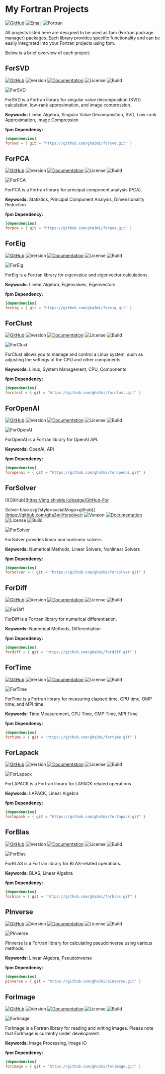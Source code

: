 # My Fortran Projects
[![GitHub](https://img.shields.io/badge/GitHub-gha3mi-blue.svg?style=social&logo=github)](https://github.com/gha3mi)
[![Email](https://img.shields.io/badge/Email-info@gha3mi.com-white.svg)](mailto:info@gha3mi.com)
![Fortran](https://img.shields.io/badge/Fortran-734f96?logo=fortran&style=flat)

All projects listed here are designed to be used as fpm (Fortran package manager) packages. Each library provides specific functionality and can be easily integrated into your Fortran projects using fpm.

Below is a brief overview of each project:

## ForSVD

[![GitHub](https://img.shields.io/badge/GitHub-ForSVD-blue.svg?style=social&logo=github)](https://github.com/gha3mi/forsvd)
![Version](https://img.shields.io/github/v/tag/gha3mi/forsvd?color=blue&logo=github&style=flat)
[![Documentation](https://img.shields.io/badge/ford-Documentation%20-blueviolet.svg)](https://gha3mi.github.io/forsvd/)
![License](https://img.shields.io/github/license/gha3mi/forsvd?color=green)
![Build](https://github.com/gha3mi/forsvd/workflows/ci/badge.svg)

![ForSVD](https://github.com/gha3mi/forsvd/raw/main/media/logo.png)

ForSVD is a Fortran library for singular value decomposition (SVD) calculation, low-rank approximation, and image compression.

**Keywords:**
Linear Algebra, Singular Value Decomposition, SVD, Low-rank Approximation, Image Compression

**fpm Dependency:**
```toml
[dependencies]
forsvd = { git = "https://github.com/gha3mi/forsvd.git" }
```

## ForPCA

[![GitHub](https://img.shields.io/badge/GitHub-ForPCA-blue.svg?style=social&logo=github)](https://github.com/gha3mi/forpca)
![Version](https://img.shields.io/github/v/tag/gha3mi/forpca?color=blue&logo=github&style=flat)
[![Documentation](https://img.shields.io/badge/ford-Documentation%20-blueviolet.svg)](https://gha3mi.github.io/forpca/)
![License](https://img.shields.io/github/license/gha3mi/forpca?color=green)
![Build](https://github.com/gha3mi/forpca/workflows/ci/badge.svg)

![ForPCA](https://github.com/gha3mi/forpca/raw/main/media/logo.png)

ForPCA is a Fortran library for principal component analysis (PCA).

**Keywords:**
Statistics, Principal Component Analysis, Dimensionality Reduction

**fpm Dependency:**
```toml
[dependencies]
forpca = { git = "https://github.com/gha3mi/forpca.git" }
```

## ForEig

[![GitHub](https://img.shields.io/badge/GitHub-ForEig-blue.svg?style=social&logo=github)](https://github.com/gha3mi/foreig)
![Version](https://img.shields.io/github/v/tag/gha3mi/foreig?color=blue&logo=github&style=flat)
[![Documentation](https://img.shields.io/badge/ford-Documentation%20-blueviolet.svg)](https://gha3mi.github.io/foreig/)
![License](https://img.shields.io/github/license/gha3mi/foreig?color=green)
![Build](https://github.com/gha3mi/foreig/workflows/ci/badge.svg)

![ForEig](https://github.com/gha3mi/foreig/raw/main/media/logo.png)

ForEig is a Fortran library for eigenvalue and eigenvector calculations.

**Keywords:**
Linear Algebra, Eigenvalues, Eigenvectors

**fpm Dependency:**
```toml
[dependencies]
foreig = { git = "https://github.com/gha3mi/foreig.git" }
```

## ForClust

[![GitHub](https://img.shields.io/badge/GitHub-ForClust-blue.svg?style=social&logo=github)](https://github.com/gha3mi/forclust)
![Version](https://img.shields.io/github/v/tag/gha3mi/forclust?color=blue&logo=github&style=flat)
[![Documentation](https://img.shields.io/badge/ford-Documentation%20-blueviolet.svg)](https://gha3mi.github.io/forclust/)
![License](https://img.shields.io/github/license/gha3mi/forclust?color=green)
![Build](https://github.com/gha3mi/forclust/workflows/ci/badge.svg)

![ForClust](https://github.com/gha3mi/forclust/raw/main/media/logo.png)

ForClust allows you to manage and control a Linux system, such as adjusting the settings of the CPU and other components.

**Keywords:**
Linux, System Management, CPU, Components

**fpm Dependency:**
```toml
[dependencies]
forclust = { git = "https://github.com/gha3mi/forclust.git" }
```

## ForOpenAI

[![GitHub](https://img.shields.io/badge/GitHub-ForOpenAI-blue.svg?style=social&logo=github)](https://github.com/gha3mi/foropenai)
![Version](https://img.shields.io/github/v/tag/gha3mi/foropenai?color=blue&logo=github&style=flat)
[![Documentation](https://img.shields.io/badge/ford-Documentation%20-blueviolet.svg)](https://gha3mi.github.io/foropenai/)
![License](https://img.shields.io/github/license/gha3mi/foropenai?color=green)
![Build](https://github.com/gha3mi/foropenai/workflows/ci/badge.svg)

![ForOpenAI](https://github.com/gha3mi/foropenai/raw/main/media/logo.png)

ForOpenAI is a Fortran library for OpenAI API.

**Keywords:**
OpenAI, API

**fpm Dependency:**
```toml
[dependencies]
foropenai = { git = "https://github.com/gha3mi/foropenai.git" }
```

## ForSolver

[![GitHub](https://img.shields.io/badge/GitHub-For

Solver-blue.svg?style=social&logo=github)](https://github.com/gha3mi/forsolver)
![Version](https://img.shields.io/github/v/tag/gha3mi/forsolver?color=blue&logo=github&style=flat)
[![Documentation](https://img.shields.io/badge/ford-Documentation%20-blueviolet.svg)](https://gha3mi.github.io/forsolver/)
![License](https://img.shields.io/github/license/gha3mi/forsolver?color=green)
![Build](https://github.com/gha3mi/forsolver/workflows/ci/badge.svg)

![ForSolver](https://github.com/gha3mi/forsolver/raw/main/media/logo.png)

ForSolver provides linear and nonlinear solvers.

**Keywords:**
Numerical Methods, Linear Solvers, Nonlinear Solvers

**fpm Dependency:**
```toml
[dependencies]
forsolver = { git = "https://github.com/gha3mi/forsolver.git" }
```

## ForDiff

[![GitHub](https://img.shields.io/badge/GitHub-ForDiff-blue.svg?style=social&logo=github)](https://github.com/gha3mi/fordiff)
![Version](https://img.shields.io/github/v/tag/gha3mi/fordiff?color=blue&logo=github&style=flat)
[![Documentation](https://img.shields.io/badge/ford-Documentation%20-blueviolet.svg)](https://gha3mi.github.io/fordiff/)
![License](https://img.shields.io/github/license/gha3mi/fordiff?color=green)
![Build](https://github.com/gha3mi/fordiff/workflows/ci/badge.svg)

![ForDiff](https://github.com/gha3mi/fordiff/raw/main/media/logo.png)

ForDiff is a Fortran library for numerical differentiation.

**Keywords:**
Numerical Methods, Differentiation

**fpm Dependency:**
```toml
[dependencies]
fordiff = { git = "https://github.com/gha3mi/fordiff.git" }
```

## ForTime

[![GitHub](https://img.shields.io/badge/GitHub-ForTime-blue.svg?style=social&logo=github)](https://github.com/gha3mi/fortime)
![Version](https://img.shields.io/github/v/tag/gha3mi/fortime?color=blue&logo=github&style=flat)
[![Documentation](https://img.shields.io/badge/ford-Documentation%20-blueviolet.svg)](https://gha3mi.github.io/fortime/)
![License](https://img.shields.io/github/license/gha3mi/fortime?color=green)
![Build](https://github.com/gha3mi/fortime/workflows/ci/badge.svg)

![ForTime](https://github.com/gha3mi/fortime/raw/main/media/logo.png)

ForTime is a Fortran library for measuring elapsed time, CPU time, OMP time, and MPI time.

**Keywords:**
Time Measurement, CPU Time, OMP Time, MPI Time

**fpm Dependency:**
```toml
[dependencies]
fortime = { git = "https://github.com/gha3mi/fortime.git" }
```

## ForLapack

[![GitHub](https://img.shields.io/badge/GitHub-ForLapack-blue.svg?style=social&logo=github)](https://github.com/gha3mi/forlapack)
![Version](https://img.shields.io/github/v/tag/gha3mi/forlapack?color=blue&logo=github&style=flat)
[![Documentation](https://img.shields.io/badge/ford-Documentation%20-blueviolet.svg)](https://gha3mi.github.io/forlapack/)
![License](https://img.shields.io/github/license/gha3mi/forlapack?color=green)
![Build](https://github.com/gha3mi/forlapack/workflows/ci/badge.svg)

![ForLapack](https://github.com/gha3mi/forlapack/raw/main/media/logo.png)

ForLAPACK is a Fortran library for LAPACK-related operations.

**Keywords:**
LAPACK, Linear Algebra

**fpm Dependency:**
```toml
[dependencies]
forlapack = { git = "https://github.com/gha3mi/forlapack.git" }
```

## ForBlas

[![GitHub](https://img.shields.io/badge/GitHub-ForBlas-blue.svg?style=social&logo=github)](https://github.com/gha3mi/forblas)
![Version](https://img.shields.io/github/v/tag/gha3mi/forblas?color=blue&logo=github&style=flat)
[![Documentation](https://img.shields.io/badge/ford-Documentation%20-blueviolet.svg)](https://gha3mi.github.io/forblas/)
![License](https://img.shields.io/github/license/gha3mi/forblas?color=green)
![Build](https://github.com/gha3mi/forblas/workflows/ci/badge.svg)

![ForBlas](https://github.com/gha3mi/forblas/raw/main/media/logo.png)

ForBLAS is a Fortran library for BLAS-related operations.

**Keywords:**
BLAS, Linear Algebra

**fpm Dependency:**
```toml
[dependencies]
forblas = { git = "https://github.com/gha3mi/forblas.git" }
```

## PInverse

[![GitHub](https://img.shields.io/badge/GitHub-PInverse-blue.svg?style=social&logo=github)](https://github.com/gha3mi/pinverse)
![Version](https://img.shields.io/github/v/tag/gha3mi/pinverse?color=blue&logo=github&style=flat)
[![Documentation](https://img.shields.io/badge/ford-Documentation%20-blueviolet.svg)](https://gha3mi.github.io/pinverse/)
![License](https://img.shields.io/github/license/gha3mi/pinverse?color=green)
![Build](https://github.com/gha3mi/pinverse/workflows/ci/badge.svg)

![PInverse](https://github.com/gha3mi/pinverse/raw/main/media/logo.png)

PInverse is a Fortran library for calculating pseudoinverse using various methods.

**Keywords:**
Linear Algebra, Pseudoinverse

**fpm Dependency:**
```toml
[dependencies]
pinverse = { git = "https://github.com/gha3mi/pinverse.git" }
```

## ForImage

[![GitHub](https://img.shields.io/badge/GitHub-ForImage-blue.svg?style=social&logo=github)](https://github.com/gha3mi/forimage)
![Version](https://img.shields.io/github/v/tag/gha3mi/forimage?color=blue&logo=github&style=flat)
[![Documentation](https://img.shields.io/badge/ford-Documentation%20-blueviolet.svg)](https://gha3mi.github.io/forimage/)
![License](https://img.shields.io/github/license/gha3mi/forimage?color=green)
![Build](https://github.com/gha3mi/forimage/workflows/ci/badge.svg)

![ForImage](https://github.com/gha3mi/forimage/raw/main/media/logo.png)

ForImage is a Fortran library for reading and writing images. Please note that ForImage is currently under development.

**Keywords:**
Image Processing, Image IO

**fpm Dependency:**
```toml
[dependencies]
forimage = { git = "https://github.com/gha3mi/forimage.git" }
```
